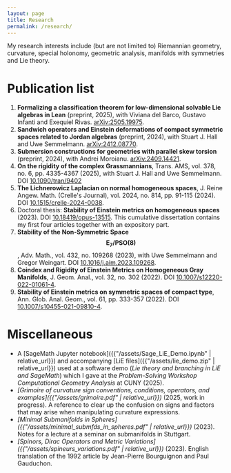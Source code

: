 ```yaml
---
layout: page
title: Research
permalink: /research/
---
```

My research interests include (but are not limited to) Riemannian geometry, curvature, special holonomy, geometric analysis, manifolds with symmetries and Lie theory.

# Publication list

1. **Formalizing a classification theorem for low-dimensional solvable Lie algebras in Lean** (preprint, 2025), with Viviana del Barco, Gustavo Infanti and Exequiel Rivas. [ 	arXiv:2505.19975](https://arxiv.org/abs/2505.19975).
1. **Sandwich operators and Einstein deformations of compact symmetric spaces related to Jordan algebras** (preprint, 2024), with Stuart J. Hall and Uwe Semmelmann. [arXiv:2412.08770](https://arxiv.org/abs/2412.08770).
1. **Submersion constructions for geometries with parallel skew torsion** (preprint, 2024), with Andrei Moroianu. [arXiv:2409.14421](https://arxiv.org/abs/2409.14421).
1. **On the rigidity of the complex Grassmannians**, Trans. AMS, vol. 378, no. 6, pp. 4335-4367 (2025), with Stuart J. Hall and Uwe Semmelmann. DOI [10.1090/tran/9402](https://doi.org/10.1090/tran/9402)
1. **The Lichnerowicz Laplacian on normal homogeneous spaces**, J. Reine Angew. Math. (Crelle's Journal), vol. 2024, no. 814, pp. 91-115 (2024). DOI [10.1515/crelle-2024-0038](https://doi.org/10.1515/crelle-2024-0038).
1. Doctoral thesis: **Stability of Einstein metrics on homogeneous spaces** (2023). DOI [10.18419/opus-13515](http://dx.doi.org/10.18419/opus-13515). This cumulative dissertation contains my first four articles together with an expository part.
1. **Stability of the Non-Symmetric Space $$\mathrm{E}_7/\mathrm{PSO}(8)$$**, Adv. Math., vol. 432, no. 109268 (2023), with Uwe Semmelmann and Gregor Weingart. DOI [10.1016/j.aim.2023.109268](https://doi.org/10.1016/j.aim.2023.109268).
1. **Coindex and Rigidity of Einstein Metrics on Homogeneous Gray Manifolds**, J. Geom. Anal., vol. 32, no. 302 (2022). DOI [10.1007/s12220-022-01061-4](https://doi.org/10.1007/s12220-022-01061-4).
1. **Stability of Einstein metrics on symmetric spaces of compact type**, Ann. Glob. Anal. Geom., vol. 61, pp. 333-357 (2022). DOI [10.1007/s10455-021-09810-4](https://doi.org/10.1007/s10455-021-09810-4).

# Miscellaneous

* A [SageMath Jupyter notebook]({{"/assets/Sage_LiE_Demo.ipynb" | relative_url}}) and accompanying [LiE files]({{"/assets/lie_demo.zip" | relative_url}}) used at a software demo (_Lie theory and branching in LiE and SageMath_) which I gave at the _Problem-Solving Workshop Computational Geometry Analysis_ at CUNY (2025).
* _[Grimoire of curvature sign conventions, conditions, operators, and examples]({{"/assets/grimoire.pdf" | relative_url}})_ (2025, work in progress). A reference to clear up the confusion on signs and factors that may arise when manipulating curvature expressions.
* _[Minimal Submanifolds in Spheres]({{"/assets/minimal_submfds_in_spheres.pdf" | relative_url}})_ (2023). Notes for a lecture at a seminar on submanifolds in Stuttgart.
* _[Spinors, Dirac Operators and Metric Variations]({{"/assets/spineurs_variations.pdf" | relative_url}})_ (2023). English translation of the 1992 article by Jean-Pierre Bourguignon and Paul Gauduchon.
